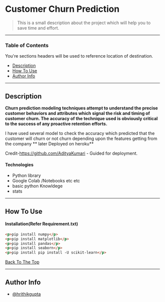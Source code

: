 # Customer Churn Prediction


> This is a small description about the project which will help you to save time and effort.

---

### Table of Contents
You're sections headers will be used to reference location of destination.

- [Description](#description)
- [How To Use](#how-to-use)
- [Author Info](#author-info)

---

## Description
**Churn prediction modeling techniques attempt to understand the precise customer behaviors and attributes which signal the risk and timing of customer churn. The accuracy of the technique used is obviously critical to the success of any proactive retention efforts.**

I have used several model to check the accuracy which predicted that the customer  will churn or not churn  depending upon the features getting from the company 
** later Deployed on heroku**

Credit-https://github.com/AdityaKumari - Guided for deployment.
#### Technologies

- Python library
- Google Colab /Notebooks etc etc
- basic python Knowldege
- stats

---

## How To Use

#### Installation(Refer Requirement.txt)
```html
<p>pip install numpy</p>
<p>pip install matplotlib</p>
<p>pip install pandas</p>
<p>pip install seaborn</p>
<p>pip install pip install -U scikit-learn</p>
```
[Back To The Top](#read-me-template)

---

## Author Info

- [@hrithikgupta](https://www.linkedin.com/in/hrithikgupta/)


